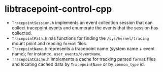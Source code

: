 #  libtracepoint-control-cpp

- `TracepointSession.h` implements an event collection session that can
  collect tracepoint events and enumerate the events that the session has
  collected.
- `TracepointPath.h` has functions for finding the `/sys/kernel/tracing`
  mount point and reading `format` files.
- `TracepointName.h` represents a tracepoint name (system name + event
  name); for instance, `user_events/eventName`.
- `TracepointCache.h` implements a cache for tracking parsed `format` files
  and locating cached data by `TracepointName` or by `common_type` id.

